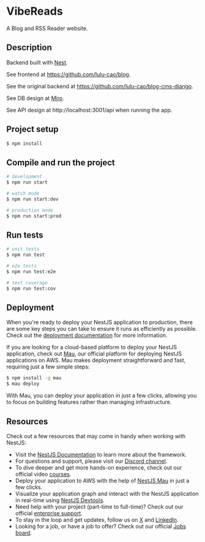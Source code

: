 # VibeReads

A Blog and RSS Reader website.

## Description

Backend built with [Nest](https://github.com/nestjs/nest). 

See frontend at https://github.com/lulu-cao/blog. 

See the original backend at https://github.com/lulu-cao/blog-cms-django.

See DB design at [Miro](https://miro.com/welcome/TnU0UnNuR2RoZjBIY2paYXFhTFYvTWRkREVrYldGdURJUGVYYnJtL2V0V1JSRVNUK3pLSUxJdm5tbXpwUG5MOWtzRDUwQW40eGJ6YS9KRTVqYnpUekw4S3UvK0J2Umo0OFRjNTJoZjNnWTVMMjhCb0pGZ2Fua3hZaUVKTEdSbEYhZQ==?share_link_id=928703731217).

See API design at http://localhost:3001/api when running the app. 

## Project setup

```bash
$ npm install
```

## Compile and run the project

```bash
# development
$ npm run start

# watch mode
$ npm run start:dev

# production mode
$ npm run start:prod
```

## Run tests

```bash
# unit tests
$ npm run test

# e2e tests
$ npm run test:e2e

# test coverage
$ npm run test:cov
```

## Deployment

When you're ready to deploy your NestJS application to production, there are some key steps you can take to ensure it runs as efficiently as possible. Check out the [deployment documentation](https://docs.nestjs.com/deployment) for more information.

If you are looking for a cloud-based platform to deploy your NestJS application, check out [Mau](https://mau.nestjs.com), our official platform for deploying NestJS applications on AWS. Mau makes deployment straightforward and fast, requiring just a few simple steps:

```bash
$ npm install -g mau
$ mau deploy
```

With Mau, you can deploy your application in just a few clicks, allowing you to focus on building features rather than managing infrastructure.

## Resources

Check out a few resources that may come in handy when working with NestJS:

- Visit the [NestJS Documentation](https://docs.nestjs.com) to learn more about the framework.
- For questions and support, please visit our [Discord channel](https://discord.gg/G7Qnnhy).
- To dive deeper and get more hands-on experience, check out our official video [courses](https://courses.nestjs.com/).
- Deploy your application to AWS with the help of [NestJS Mau](https://mau.nestjs.com) in just a few clicks.
- Visualize your application graph and interact with the NestJS application in real-time using [NestJS Devtools](https://devtools.nestjs.com).
- Need help with your project (part-time to full-time)? Check out our official [enterprise support](https://enterprise.nestjs.com).
- To stay in the loop and get updates, follow us on [X](https://x.com/nestframework) and [LinkedIn](https://linkedin.com/company/nestjs).
- Looking for a job, or have a job to offer? Check out our official [Jobs board](https://jobs.nestjs.com).
